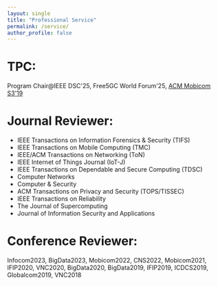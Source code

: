 ```yaml
---
layout: single
title: "Professional Service"
permalink: /service/
author_profile: false
---
```



TPC:
========
Program Chair@IEEE DSC'25, Free5GC World Forum'25, [ACM Mobicom S3'19](https://s32019.blogs.rice.edu/)


Journal Reviewer:
========
- IEEE Transactions on Information Forensics & Security (TIFS)
- IEEE Transactions on Mobile Computing (TMC)
- IEEE/ACM Transactions on Networking (ToN)
- IEEE Internet of Things Journal (IoT-J)
- IEEE Transactions on Dependable and Secure Computing (TDSC)
- Computer Networks
- Computer & Security
- ACM Transactions on Privacy and Security (TOPS/TISSEC)
- IEEE Transactions on Reliability
- The Journal of Supercomputing
- Journal of Information Security and Applications

Conference Reviewer:
========
Infocom2023, BigData2023, Mobicom2022, CNS2022, Mobicom2021, IFIP2020, VNC2020, BigData2020, BigData2019, IFIP2019, ICDCS2019, Globalcom2019, VNC2018

